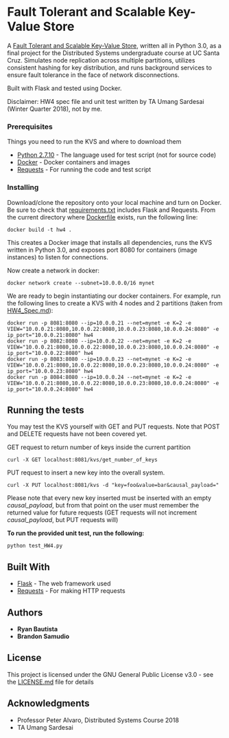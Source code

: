 # Fault Tolerant and Scalable Key-Value Store
A [Fault Tolerant and Scalable Key-Value Store](hw4solution.py), written all in Python 3.0, as a final project for the Distributed Systems undergraduate course at UC Santa Cruz. Simulates node replication across multiple partitions, utilizes consistent hashing for key distribution, and runs background services to ensure fault tolerance in the face of network disconnections. 

Built with Flask and tested using Docker.

Disclaimer: HW4 spec file and unit test written by TA Umang Sardesai (Winter Quarter 2018), not by me.

### Prerequisites

Things you need to run the KVS and where to download them

* [Python 2.7.10](https://www.python.org/download/releases/2.7/) - The language used for test script (not for source code)
* [Docker](https://docs.docker.com/install/) - Docker containers and images
* [Requests](http://docs.python-requests.org/en/master/) - For running the code and test script

### Installing

Download/clone the repository onto your local machine and turn on Docker. Be sure to check that [requirements.txt](requirements.txt) includes Flask and Requests. From the current directory where [Dockerfile](Dockerfile) exists, run the following line:

```
docker build -t hw4 .
```
This creates a Docker image that installs all dependencies, runs the KVS written in Python 3.0, and exposes port 8080 for containers (image instances) to listen for connections. 

Now create a network in docker:

```
docker network create --subnet=10.0.0.0/16 mynet
```

We are ready to begin instantiating our docker containers. For example, run the following lines to create a KVS with 4 nodes and 2 partitions (taken from [HW4_Spec.md](spec/HW4_Spec.md)):

```
docker run -p 8081:8080 --ip=10.0.0.21 --net=mynet -e K=2 -e VIEW="10.0.0.21:8080,10.0.0.22:8080,10.0.0.23:8080,10.0.0.24:8080" -e ip_port="10.0.0.21:8080" hw4
docker run -p 8082:8080 --ip=10.0.0.22 --net=mynet -e K=2 -e VIEW="10.0.0.21:8080,10.0.0.22:8080,10.0.0.23:8080,10.0.0.24:8080" -e ip_port="10.0.0.22:8080" hw4
docker run -p 8083:8080 --ip=10.0.0.23 --net=mynet -e K=2 -e VIEW="10.0.0.21:8080,10.0.0.22:8080,10.0.0.23:8080,10.0.0.24:8080" -e ip_port="10.0.0.23:8080" hw4
docker run -p 8084:8080 --ip=10.0.0.24 --net=mynet -e K=2 -e VIEW="10.0.0.21:8080,10.0.0.22:8080,10.0.0.23:8080,10.0.0.24:8080" -e ip_port="10.0.0.24:8080" hw4
```

## Running the tests

You may test the KVS yourself with GET and PUT requests. Note that POST and DELETE requests have not been covered yet.

GET request to return number of keys inside the current partition
```
curl -X GET localhost:8081/kvs/get_number_of_keys
```

PUT request to insert a new key into the overall system.
```
curl -X PUT localhost:8081/kvs -d "key=foo&value=bar&causal_payload="
```
Please note that every new key inserted must be inserted with an empty *causal_payload*, but from that point on the user must remember the returned value for future requests (GET requests will not increment *causal_payload*, but PUT requests will)

**To run the provided unit test, run the following:**
```
python test_HW4.py
```

## Built With

* [Flask](http://flask.pocoo.org/) - The web framework used
* [Requests](http://docs.python-requests.org/en/master/) - For making HTTP requests

## Authors

* **Ryan Bautista**
* **Brandon Samudio**

## License

This project is licensed under the GNU General Public License v3.0 - see the [LICENSE.md](LICENSE.md) file for details

## Acknowledgments

* Professor Peter Alvaro, Distributed Systems Course 2018
* TA Umang Sardesai
